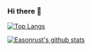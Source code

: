### Hi there 👋
[![Top Langs](https://github-readme-stats.vercel.app/api/top-langs/?username=Easonrust)](https://github.com/anuraghazra/github-readme-stats)

[![Easonrust's github stats](https://github-readme-stats.vercel.app/api?username=Easonrust&show_icons=true&theme=tokyonight)](https://github.com/anuraghazra/github-readme-stats)




<!--
**Easonrust/Easonrust** is a ✨ _special_ ✨ repository because its `README.md` (this file) appears on your GitHub profile.

Here are some ideas to get you started:

- 🔭 I’m currently working on ...
- 🌱 I’m currently learning ...
- 👯 I’m looking to collaborate on ...
- 🤔 I’m looking for help with ...
- 💬 Ask me about ...
- 📫 How to reach me: ...
- 😄 Pronouns: ...
- ⚡ Fun fact: ...
-->

